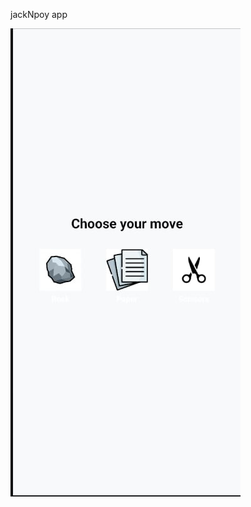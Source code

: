 jackNpoy app



![image alt](https://github.com/byseulgi/jackNpoy/blob/87773bf38b69ce07b95dd2ec1f7f806d97406795/Game.jpg)
